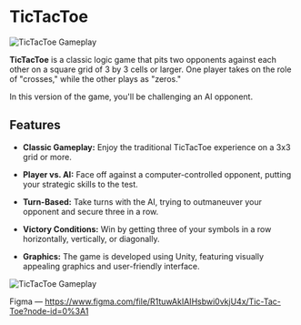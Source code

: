# TicTacToe 

![TicTacToe Gameplay](https://github.com/MarvisClause/TicTacToe-v2/blob/main/Assets/Showcase/TicTacToeGameEntry.gif)

**TicTacToe** is a classic logic game that pits two opponents against each other on a square grid of 3 by 3 cells or larger. One player takes on the role of "crosses," while the other plays as "zeros."

In this version of the game, you'll be challenging an AI opponent.

## Features

- **Classic Gameplay:** Enjoy the traditional TicTacToe experience on a 3x3 grid or more.

- **Player vs. AI:** Face off against a computer-controlled opponent, putting your strategic skills to the test.

- **Turn-Based:** Take turns with the AI, trying to outmaneuver your opponent and secure three in a row.

- **Victory Conditions:** Win by getting three of your symbols in a row horizontally, vertically, or diagonally.

- **Graphics:** The game is developed using Unity, featuring visually appealing graphics and user-friendly interface.

![TicTacToe Gameplay](https://github.com/MarvisClause/TicTacToe-v2/blob/main/Assets/Showcase/TicTacGameOne.gif)

Figma — https://www.figma.com/file/R1tuwAkIAIHsbwi0vkjU4x/Tic-Tac-Toe?node-id=0%3A1
